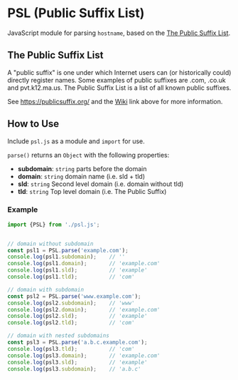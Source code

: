 # PSL (Public Suffix List)
JavaScript module for parsing `hostname`, based on the [The Public Suffix List](https://github.com/publicsuffix/list).

## The Public Suffix List

A "public suffix" is one under which Internet users can (or historically could) directly register names. Some examples of public suffixes are .com, .co.uk and pvt.k12.ma.us. The Public Suffix List is a list of all known public suffixes.

See https://publicsuffix.org/ and the [Wiki](https://github.com/publicsuffix/list/wiki) link above for more information.

## How to Use

Include `psl.js` as a module and `import` for use.

`parse()` returns an `Object` with the following properties:

- **subdomain**: `string` parts before the domain
- **domain**: `string` domain name (i.e. sld + tld)
- **sld**: `string` Second level domain (i.e. domain without tld)
- **tld**: `string` Top level domain (i.e. The Public Suffix)


### Example
```js
import {PSL} from './psl.js';


// domain without subdomain
const psl1 = PSL.parse('example.com');
console.log(psl1.subdomain);    // ''
console.log(psl1.domain);       // 'example.com'
console.log(psl1.sld);          // 'example'
console.log(psl1.tld);          // 'com'

// domain with subdomain
const psl2 = PSL.parse('www.example.com');
console.log(psl2.subdomain);    // 'www'
console.log(psl2.domain);       // 'example.com'
console.log(psl2.sld);          // 'example'
console.log(psl2.tld);          // 'com'

// domain with nested subdomains
const psl3 = PSL.parse('a.b.c.example.com');
console.log(psl3.tld);          // 'com'
console.log(psl3.domain);       // 'example.com'
console.log(psl3.sld);          // 'example'
console.log(psl3.subdomain);    // 'a.b.c'
```
